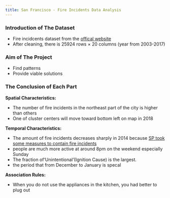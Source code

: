 ```yaml
---
title: San Francisco - Fire Incidents Data Analysis
---
```


### Introduction of The Dataset
* Fire incidcents dataset from the [offical website](https://datasf.org/opendata/)
* After cleaning, there is 25924 rows × 20 columns (year from 2003-2017)

### Aim of The Project
* Find patterns 
* Provide viable solutions

### The Conclusion of Each Part
**Spatial Characteristics:**

* The number of fire incidents in the northeast part of the city is higher than others
* One of cluster centers will move toward bottom left on map in 2018

**Temporal Characteristics:**

* The amount of fire incidents decreases sharply in 2014 because [SP took some measures to contain fire incidents]((https://www.cbsnews.com/sanfrancisco/news/new-sf-budget-allows-for-hundreds-more-police-officers-firefighters/))
* people are much more active at around 8pm on the weekend especially Sunday
* The fraction of‘Unintentional’(Ignition Cause) is the largest.
* the period that from December to January is specal
   
**Association Rules:**

* When you do not use the appliances in the kitchen, you had better to plug out


